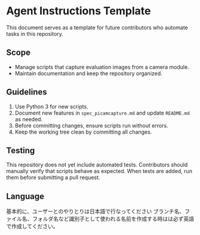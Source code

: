 # Agent Instructions Template

This document serves as a template for future contributors who automate tasks in this repository.

## Scope

- Manage scripts that capture evaluation images from a camera module.
- Maintain documentation and keep the repository organized.

## Guidelines

1. Use Python 3 for new scripts.
2. Document new features in `spec_picamcapture.md` and update `README.md` as needed.
3. Before committing changes, ensure scripts run without errors.
4. Keep the working tree clean by committing all changes.

## Testing

This repository does not yet include automated tests. Contributors should manually verify that scripts behave as expected. When tests are added, run them before submitting a pull request.

## Language
基本的に、ユーザーとのやりとりは日本語で行なってください
ブランチ名、ファイル名、フォルダ名など識別子として使われる名前を作成する時はは必ず英語で作成してください。
